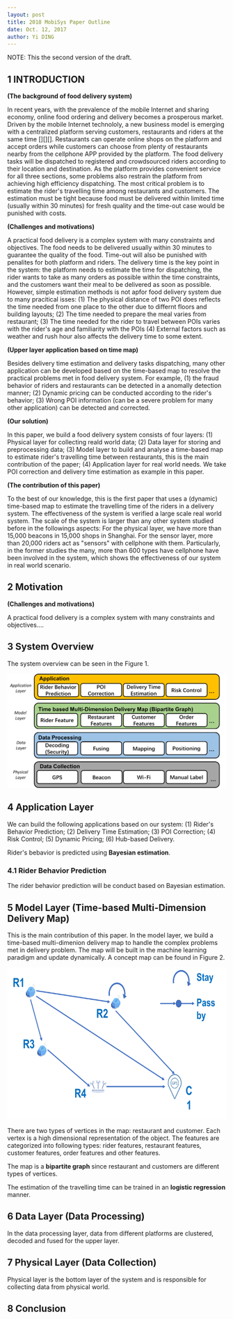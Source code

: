 ```yaml
--- 
layout: post
title: 2018 MobiSys Paper Outline
date: Oct. 12, 2017
author: Yi DING
---
```


[comment]: # (This is the outline 2 for the 2018 MobiSys paper)

NOTE: This the second version of the draft.
 
## 1 INTRODUCTION

[comment]: # (The importance of the problems addressed)
[comment]: # (The novelty of the proposed solutions)
[comment]: # (The technical depth)
[comment]: # (The potential impact)

**(The background of food delivery system)**

In recent years, with the prevalence of the mobile Internet and sharing economy, online food ordering and delivery becomes a prosperous market. Driven by the mobile Internet technololy, a new business model is emerging with a centralized platform serving customers, restaurants and riders at the same time [][][]. Restaurants can operate online shops on the platform and accept orders while customers can choose from plenty of restaurants nearby from the cellphone APP provided by the platform. The food delivery tasks will be dispatched to registered and crowdsourced riders according to their location and destination. As the platform provides convenient service for all three sections, some problems also restrain the platform from achieving high efficiency dispatching. The most critical problem is to estimate the rider's travelling time among restaurants and customers. The estimation must be tight because food must be delivered within limited time (usually within 30 minutes) for fresh quality and the time-out case would be punished with costs.

**(Challenges and motivations)**

A practical food delivery is a complex system with many constraints and objectives. The food needs to be delivered usually within 30 minutes to guarantee the quality of the food. Time-out will also be punished with penalites for both platform and riders. The delivery time is the key point in the system: the platform needs to estimate the time for dispatching, the rider wants to take as many orders as possible within the time constraints, and the customers want their meal to be delivered as soon as possible. However, simple estimation methods  is not apfor food delivery system due to many pracitical isses: (1) The physical distance of two POI does reflects the time needed from one place to the other due to differnt floors and building layouts; (2) The time needed to prepare the meal varies from restaurant; (3) The time needed for the rider to travel between POIs varies with the rider's age and familiarity with the POIs (4) External factors such as weather and rush hour also affects the delivery time to some extent.

**(Upper layer application based on time map)**

Besides delivery time estimation and delivery tasks dispatching, many other application can be developed based on the time-based map to resolve the practical problems met in food delivery system. For example, (1) the fraud behavior of riders and restaurants can be detected in a anomally detection manner; (2) Dynamic pricing can be conducted according to the rider's behavior; (3) Wrong POI information (can be a severe problem for many other application) can be detected and corrected.  

**(Our solution)**

In this paper, we build a food delivery system consists of four layers: (1) Physical layer for collecting reald world data; (2) Data layer for storing and preprocessing data; (3) Model layer to build and analyse a time-based map to estimate rider's travelling time between restaurants, this is the main contribution of the paper; (4) Application layer for real world needs. We take POI correction and delivery time estimation as example in this paper. 

**(The contribution of this paper)**

To the best of our knowledge, this is the first paper that uses a (dynamic) time-based map to estimate the travelling time of the riders in a delivery system. The effectiveness of the system is verified a large scale real world system. The scale of the system is larger than any other system studied before in the followings aspects: For the physical layer, we have more than 15,000 beacons in 15,000 shops in Shanghai. For the sensor layer, more than 20,000 riders act as "sensors" with cellphone with them. Particularly, in the former studies the many, more than 600 types have cellphone have been involved in the system, which shows the effectiveness of our system in real world scenario. 

## 2 Motivation
**(Challenges and motivations)**

A practical food delivery is a complex system with many constraints and objectives....


## 3 System Overview
The system overview can be seen in the Figure 1.
<p align = "center">
<img src="figures/system-overview-2.png"  alt="system overview">
</p>

## 4 Application Layer
We can build the following applications based on our system: (1) Rider's Behavior Prediction; (2) Delivery Time Estimation; (3) POI Correction; (4) Risk Control; (5) Dynamic Pricing; (6) Hub-based Delivery.

Rider's bebavior is predicted using **Bayesian estimation**.


### 4.1 Rider Behavior Prediction
The rider behavior prediction will be conduct based on Bayesian estimation.

## 5 Model Layer (Time-based Multi-Dimension Delivery Map)
This is the main contribution of this paper. In the model layer, we build a time-based multi-dimenion delivery map to handle the complex problems met in delivery problem. The map will be built in the machine learning 
paradigm and update dynamically. A concept map can be found in Figure 2.
<p align = "center">
<img src="figures/time-based-map.png"  alt="time based map" width="600", height="350">
</p>

There are two types of vertices in the map: restaurant and customer. Each vertex is a high dimensional representation of the object. The features are categorized into following types: rider features, restaurant features, customer features, order features and other features.

The map is a **bipartite graph** since restaurant and customers are different types of vertices.

The estimation of the travelling time can be trained in an **logistic regression** manner.

## 6 Data Layer (Data Processing)
In the data processing layer, data from different platforms are clustered, decoded and fused for the upper layer.

## 7 Physical Layer (Data Collection)
Physical layer is the bottom layer of the system and is responsible for collecting data from physical world.

## 8 Conclusion

